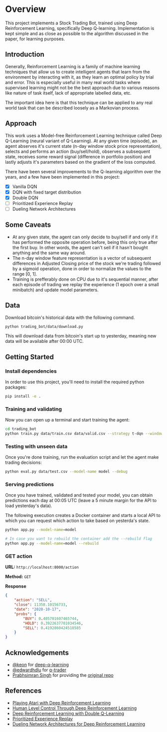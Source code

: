# Overview

This project implements a Stock Trading Bot, trained using Deep Reinforcement Learning, specifically Deep Q-learning. Implementation is kept simple and as close as possible to the algorithm discussed in the paper, for learning purposes.

## Introduction

Generally, Reinforcement Learning is a family of machine learning techniques that allow us to create intelligent agents that learn from the environment by interacting with it, as they learn an optimal policy by trial and error. This is especially useful in many real world tasks where supervised learning might not be the best approach due to various reasons like nature of task itself, lack of appropriate labelled data, etc.

The important idea here is that this technique can be applied to any real world task that can be described loosely as a Markovian process.

## Approach

This work uses a Model-free Reinforcement Learning technique called Deep Q-Learning (neural variant of Q-Learning).
At any given time (episode), an agent abserves it's current state (n-day window stock price representation), selects and performs an action (buy/sell/hold), observes a subsequent state, receives some reward signal (difference in portfolio position) and lastly adjusts it's parameters based on the gradient of the loss computed.

There have been several improvements to the Q-learning algorithm over the years, and a few have been implemented in this project:

- [x] Vanilla DQN
- [x] DQN with fixed target distribution
- [x] Double DQN
- [ ] Prioritized Experience Replay
- [ ] Dueling Network Architectures

## Some Caveats

- At any given state, the agent can only decide to buy/sell if and only if it has performed the opposite operation before, being this only true after the first buy. In other words, the agent can't sell if it hasn't bought anything and the same way around.
- The n-day window feature representation is a vector of subsequent differences in Adjusted Closing price of the stock we're trading followed by a sigmoid operation, done in order to normalize the values to the range [0, 1].
- Training is prefferably done on CPU due to it's sequential manner, after each episode of trading we replay the experience (1 epoch over a small minibatch) and update model parameters.

## Data

Download bitcoin's historical data with the following command.

```bash
python trading_bot/data/download.py
```

This will download data from bitcoin's start up to yesterday, meaning new data will be available after 00:00 UTC.

## Getting Started

### Install dependencies

In order to use this project, you'll need to install the required python packages:

```bash
pip install -e .
```

### Training and validating

Now you can open up a terminal and start training the agent:

```bash
cd trading_bot
python train.py data/train.csv data/valid.csv --strategy t-dqn --window-size=10
```

### Testing with unseen data

Once you're done training, run the evaluation script and let the agent make trading decisions:

```bash
python eval.py data/test.csv --model-name model --debug
```

### Serving predictions

Once you have trained, validated and tested your model, you can obtain predictions each day at 00:05 UTC (leave a 5 minute margin for the API to load yesterday's data).

The following execution creates a Docker container and starts a local API to which you can request which action to take based on yesterda's state.

```bash
python app.py --model-name=model

# In case you want to rebuild the container add the --rebuild flag
python app.py --model-name=model --rebuild
```

### GET action

**URL:** `http://localhost:8000/action`

**Method:** `GET`

**Response**

```json
{
    "action": "SELL",
    "close": 11358.10156733,
    "date": "2020-10-17",
    "probs": {
        "BUY": 0.405701607465744,
        "HOLD": 0.3922637701034546,
        "SELL": 0.4192860424518585
    }
}
```

## Acknowledgements

- [@keon](https://github.com/keon) for [deep-q-learning](https://github.com/keon/deep-q-learning)
- [@edwardhdlu](https://github.com/edwardhdlu) for [q-trader](https://github.com/edwardhdlu/q-trader)
- [Prabhsimran Singh](https://github.com/pskrunner14) for providing the [original repo](https://github.com/pskrunner14/trading-bot)

## References

- [Playing Atari with Deep Reinforcement Learning](https://arxiv.org/abs/1312.5602)
- [Human Level Control Through Deep Reinforcement Learning](https://deepmind.com/research/publications/human-level-control-through-deep-reinforcement-learning/)
- [Deep Reinforcement Learning with Double Q-Learning](https://arxiv.org/abs/1509.06461)
- [Prioritized Experience Replay](https://arxiv.org/abs/1511.05952)
- [Dueling Network Architectures for Deep Reinforcement Learning](https://arxiv.org/abs/1511.06581)